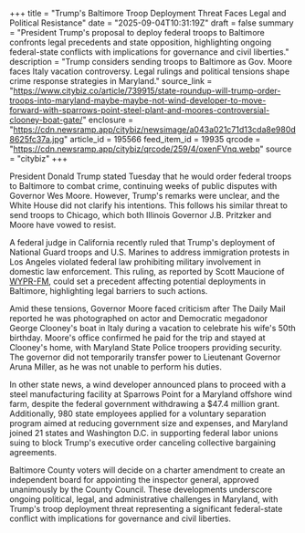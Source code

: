 +++
title = "Trump's Baltimore Troop Deployment Threat Faces Legal and Political Resistance"
date = "2025-09-04T10:31:19Z"
draft = false
summary = "President Trump's proposal to deploy federal troops to Baltimore confronts legal precedents and state opposition, highlighting ongoing federal-state conflicts with implications for governance and civil liberties."
description = "Trump considers sending troops to Baltimore as Gov. Moore faces Italy vacation controversy. Legal rulings and political tensions shape crime response strategies in Maryland."
source_link = "https://www.citybiz.co/article/739915/state-roundup-will-trump-order-troops-into-maryland-maybe-maybe-not-wind-developer-to-move-forward-with-sparrows-point-steel-plant-and-moores-controversial-clooney-boat-gate/"
enclosure = "https://cdn.newsramp.app/citybiz/newsimage/a043a021c71d13cda8e980d8625fc37a.jpg"
article_id = 195566
feed_item_id = 19935
qrcode = "https://cdn.newsramp.app/citybiz/qrcode/259/4/oxenFVnq.webp"
source = "citybiz"
+++

<p>President Donald Trump stated Tuesday that he would order federal troops to Baltimore to combat crime, continuing weeks of public disputes with Governor Wes Moore. However, Trump's remarks were unclear, and the White House did not clarify his intentions. This follows his similar threat to send troops to Chicago, which both Illinois Governor J.B. Pritzker and Moore have vowed to resist.</p><p>A federal judge in California recently ruled that Trump's deployment of National Guard troops and U.S. Marines to address immigration protests in Los Angeles violated federal law prohibiting military involvement in domestic law enforcement. This ruling, as reported by Scott Maucione of <a href="https://www.wypr.org" rel="nofollow" target="_blank">WYPR-FM</a>, could set a precedent affecting potential deployments in Baltimore, highlighting legal barriers to such actions.</p><p>Amid these tensions, Governor Moore faced criticism after The Daily Mail reported he was photographed on actor and Democratic megadonor George Clooney's boat in Italy during a vacation to celebrate his wife's 50th birthday. Moore's office confirmed he paid for the trip and stayed at Clooney's home, with Maryland State Police troopers providing security. The governor did not temporarily transfer power to Lieutenant Governor Aruna Miller, as he was not unable to perform his duties.</p><p>In other state news, a wind developer announced plans to proceed with a steel manufacturing facility at Sparrows Point for a Maryland offshore wind farm, despite the federal government withdrawing a $47.4 million grant. Additionally, 980 state employees applied for a voluntary separation program aimed at reducing government size and expenses, and Maryland joined 21 states and Washington D.C. in supporting federal labor unions suing to block Trump's executive order canceling collective bargaining agreements.</p><p>Baltimore County voters will decide on a charter amendment to create an independent board for appointing the inspector general, approved unanimously by the County Council. These developments underscore ongoing political, legal, and administrative challenges in Maryland, with Trump's troop deployment threat representing a significant federal-state conflict with implications for governance and civil liberties.</p>